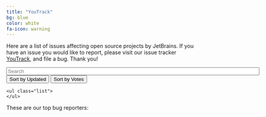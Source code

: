 ```yaml
---
title: "YouTrack"
bg: blue
color: white
fa-icon: warning
---
```


Here are a list of issues affecting open source projects by JetBrains. If you have an issue you would like to report, please visit our issue tracker [YouTrack](https://youtrack.jetbrains.com/issues), and file a bug. Thank you! 

<script src="//cdnjs.cloudflare.com/ajax/libs/list.js/1.1.1/list.min.js"></script>
  <div id="topIssues">
    <input class="search" placeholder="Search" size="80"/>
    <button class="sort" data-sort="updated">
      Sort by Updated
    </button>
    <button class="sort" data-sort="votes">
      Sort by Votes
    </button>
  
    <ul class="list">
    </ul>
</div>

These are our top bug reporters:

<div id="leaderboard-reporters">
    <ul></ul>
</div>
